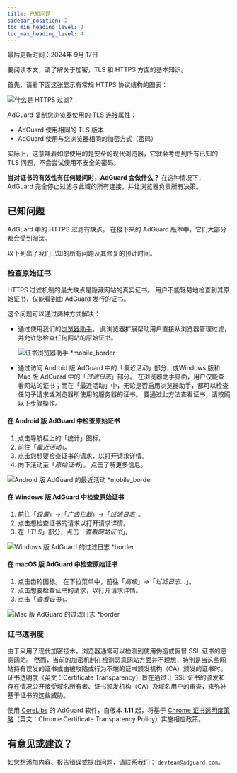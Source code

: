 ```yaml
---
title: 已知问题
sidebar_position: 2
toc_min_heading_level: 2
toc_max_heading_level: 4
---
```


最后更新时间：2024年 9月 17日

要阅读本文，请了解关于加密，TLS 和 HTTPS 方面的基本知识。

首先，请看下面这张显示有常规 HTTPS 协议结构的图表：

![什么是 HTTPS 过滤?](https://cdn.adtidy.org/public/Adguard/Blog/https/what_is_https_filtering.png)

AdGuard 复制您浏览器使用的 TLS 连接属性：

- AdGuard 使用相同的 TLS 版本
- AdGuard 使用与您浏览器相同的加密方式（密码）

实际上，这意味着如您使用的是安全的现代浏览器，它就会考虑到所有已知的 TLS 问题，不会尝试使用不安全的密码。

**当对证书的有效性有任何疑问时，AdGuard 会做什么？** 在这种情况下，AdGuard 完全停止过滤与此域的所有连接，并让浏览器负责所有决策。

## 已知问题

AdGuard 中的 HTTPS 过滤有缺点。 在接下来的 AdGuard 版本中，它们大部分都会受到淘汰。

以下列出了我们已知的所有问题及其修复的预计时间。

### 检查原始证书

HTTPS 过滤机制的最大缺点是隐藏网站的真实证书。 用户不能轻易地检查到其原始证书，仅能看到由 AdGuard 发行的证书。

这个问题可以通过两种方式解决：

- 通过使用我们的[浏览器助手](https://adguard.com/adguard-assistant/overview.html)。 此浏览器扩展帮助用户直接从浏览器管理过滤，并允许您检查任何网站的原始证书。

  ![证书浏览器助手 *mobile_border](https://cdn.adtidy.org/content/kb/ad_blocker/general/cert-browser.png)

- 通过访问 Android 版 AdGuard 中的「*最近活动*」部分，或Windows 版和 Mac 版 AdGuard 中的「*过滤日志*」部分。 在浏览器助手界面，用户仅能查看网站的证书；而在「最近活动」中，无论是否启用浏览器助手，都可以检查任何子请求或浏览器所使用的服务器的证书。 要通过此方法查看证书，请按照以下步骤操作。

#### 在 Android 版 AdGuard 中检查原始证书

1. 点击导航栏上的「统计」图标。
2. 前往「*最近活动*」。
3. 点击您想要检查证书的请求，以打开请求详情。
4. 向下滚动至「*原始证书*」。 点击了解更多信息。

![Android 版 AdGuard 的最近活动 *mobile_border](https://cdn.adtidy.org/content/kb/ad_blocker/general/cert-android.png)

#### 在 Windows 版 AdGuard 中检查原始证书

1. 前往「*设置*」→「*广告拦截*」→「*过滤日志*」。
2. 点击想检查证书的请求以打开请求详情。
3. 在「*TLS*」部分，点击「*查看网站证书*」。

![Windows 版 AdGuard 的过滤日志 *border](https://cdn.adtidy.org/content/kb/ad_blocker/general/cert-win.png)

#### 在 macOS 版 AdGuard 中检查原始证书

1. 点击齿轮图标。 在下拉菜单中，前往「*高级*」→「*过滤日志...*」。
2. 点击想要检查证书的请求，以打开请求详情。
3. 点击「*查看证书*」。

![Mac 版 AdGuard 的过滤日志 *border](https://cdn.adtidy.org/content/kb/ad_blocker/general/cert-mac.png)

### 证书透明度

由于采用了现代加密技术，浏览器通常可以检测到使用伪造或假冒 SSL 证书的恶意网站。 然而，当前的加密机制在检测恶意网站方面并不理想，特别是当这些网站持有误发的证书或由被攻陷或行为不端的证书颁发机构（CA）颁发的证书时。 证书透明度（英文：Certificate Transparency）旨在通过让 SSL 证书的颁发和存在情况公开接受域名所有者、证书颁发机构（CA）及域名用户的审查，来弥补基于证书的这些威胁。

使用 [CoreLibs](https://github.com/AdguardTeam/CoreLibs/) 的 AdGuard 软件，自版本 **1.11** 起，将基于 [Chrome 证书透明度策略](https://googlechrome.github.io/CertificateTransparency/ct_policy.html)（英文：Chrome Certificate Transparency Policy）实施相应政策。

## 有意见或建议？

如您想添加内容、报告错误或提出问题，请联系我们： `devteam@adguard.com`。
